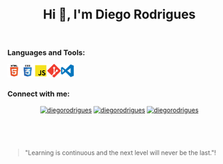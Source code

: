 <h1 align="center">Hi 👋, I'm Diego Rodrigues</h1>
<br>

### Languages and Tools:

<img align="left" alt="html5" width="30px" height="30px" src="./images/html.png" >
<img align="left" alt="css" width="30px" height="30px" src="./images/css.png" >
<img align="left" alt="js" width="30px" height="30px" src="./images/js.png" >
<img align="left" alt="git" width="30px" height="30px" src="./images/git.png" >
<img align="left" alt="vscode" width="30px" height="30px" src="./images/vscode.png" >
<br>
<br>


 
### Connect with me:
<p align="center">
<a href="https://twitter.com/dgo_rodrigues7" target="blank"><img align="center" src="https://cdn.jsdelivr.net/npm/simple-icons@3.0.1/icons/twitter.svg" alt="diegorodrigues" height="20" width="20" /></a>
<a href="https://www.linkedin.com/in/dgorodrigues7/" target="blank"><img align="center" src="https://cdn.jsdelivr.net/npm/simple-icons@3.0.1/icons/linkedin.svg" alt="diegorodrigues" height="20" width="20" /></a>
<a href="https://instagram.com/dgo_rodrigues7" target="blank"><img align="center" src="https://cdn.jsdelivr.net/npm/simple-icons@3.0.1/icons/instagram.svg" alt="diegorodrigues" height="20" width="20" /></a>
</p>
<br>
<br>
<br>

> "Learning is continuous and the next level will never be the last."!
